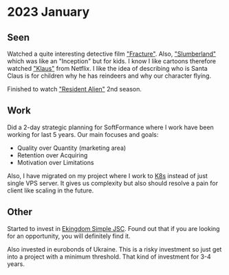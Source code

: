 # 2023 January

## Seen

Watched a quite interesting detective film ["Fracture"](https://letterboxd.com/film/fracture/).
Also, ["Slumberland"](https://letterboxd.com/film/slumberland/) which was like an "Inception" but for kids.
I know I like cartoons therefore watched ["Klaus"](https://letterboxd.com/film/klaus/) from Netflix. I like the idea of 
describing who is Santa Claus is for children why he has reindeers and why our character flying.

Finished to watch ["Resident Alien"](https://trakt.tv/shows/resident-alien) 2nd season.

## Work

Did a 2-day strategic planning for SoftFormance where I work have been working for last 5 years.
Our main focuses and goals:
- Quality over Quantity (marketing area)
- Retention over Acquiring
- Motivation over Limitations

Also, I have migrated on my project where I work to [K8s](https://kubernetes.io/) instead of just 
single VPS server. It gives us complexity but also should resolve a pain for client
like scaling in the future.


## Other

Started to invest in [Ekingdom Simple JSC](https://ekingdom.tech/). Found out that if you are looking for an opportunity, 
you will definitely find it. 

Also invested in eurobonds of Ukraine. 
This is a risky investment so just get into a project with a minimum
threshold. That kind of investment for 3-4 years.


